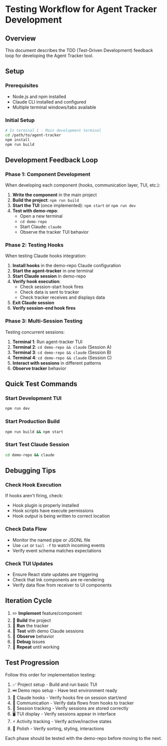# Testing Workflow for Agent Tracker Development

## Overview
This document describes the TDD (Test-Driven Development) feedback loop for developing the Agent Tracker tool.

## Setup

### Prerequisites
- Node.js and npm installed
- Claude CLI installed and configured
- Multiple terminal windows/tabs available

### Initial Setup
```bash
# In terminal 1 - Main development terminal
cd /path/to/agent-tracker
npm install
npm run build
```

## Development Feedback Loop

### Phase 1: Component Development
When developing each component (hooks, communication layer, TUI, etc.):

1. **Write the component** in the main project
2. **Build the project**: `npm run build`
3. **Start the TUI** (once implemented): `npm start` or `npm run dev`
4. **Test with demo-repo**:
   - Open a new terminal
   - `cd demo-repo`
   - Start Claude: `claude`
   - Observe the tracker TUI behavior

### Phase 2: Testing Hooks
When testing Claude hooks integration:

1. **Install hooks** in the demo-repo Claude configuration
2. **Start the agent-tracker** in one terminal
3. **Start Claude session** in demo-repo
4. **Verify hook execution**:
   - Check session-start hook fires
   - Check data is sent to tracker
   - Check tracker receives and displays data
5. **Exit Claude session**
6. **Verify session-end hook fires**

### Phase 3: Multi-Session Testing
Testing concurrent sessions:

1. **Terminal 1**: Run agent-tracker TUI
2. **Terminal 2**: `cd demo-repo && claude` (Session A)
3. **Terminal 3**: `cd demo-repo && claude` (Session B)
4. **Terminal 4**: `cd demo-repo && claude` (Session C)
5. **Interact with sessions** in different patterns
6. **Observe tracker** behavior

## Quick Test Commands

### Start Development TUI
```bash
npm run dev
```

### Start Production Build
```bash
npm run build && npm start
```

### Start Test Claude Session
```bash
cd demo-repo && claude
```

## Debugging Tips

### Check Hook Execution
If hooks aren't firing, check:
- Hook plugin is properly installed
- Hook scripts have execute permissions
- Hook output is being written to correct location

### Check Data Flow
- Monitor the named pipe or JSONL file
- Use `cat` or `tail -f` to watch incoming events
- Verify event schema matches expectations

### Check TUI Updates
- Ensure React state updates are triggering
- Check that Ink components are re-rendering
- Verify data flow from receiver to UI components

## Iteration Cycle

1. ✏️ **Implement** feature/component
2. 🔨 **Build** the project
3. 🚀 **Run** the tracker
4. 🧪 **Test** with demo Claude sessions
5. 👀 **Observe** behavior
6. 🐛 **Debug** issues
7. 🔄 **Repeat** until working

## Test Progression

Follow this order for implementation testing:

1. ✅ Project setup - Build and run basic TUI
2. ⏭️ Demo repo setup - Have test environment ready
3. 🎯 Claude hooks - Verify hooks fire on session start/end
4. 📡 Communication - Verify data flows from hooks to tracker
5. 💾 Session tracking - Verify sessions are stored correctly
6. 🖥️ TUI display - Verify sessions appear in interface
7. ⚡ Activity tracking - Verify active/inactive states
8. 🎨 Polish - Verify sorting, styling, interactions

Each phase should be tested with the demo-repo before moving to the next.
